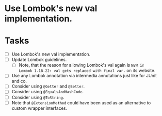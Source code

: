 # Use Lombok's new val implementation.
# Tasks
* [ ] Use Lombok's new val implementation.
* [ ] Update Lombok guidelines.
    * [ ] Note, that the reason for allowing Lombok's val again is `NEW in Lombok 1.18.22: val gets replaced with final var.` on its website.
* [ ] Use any Lombok annotation via intermedia annotations just like for JUnit and co.
* [ ] Consider using `@Getter` and `@Setter`.
* [ ] Consider using `@EqualsAndHashCode`.
* [ ] Consider using `@ToString`.
* [ ] Note that `@ExtensionMethod` could have been used as an alternative to custom wrapper interfaces.
